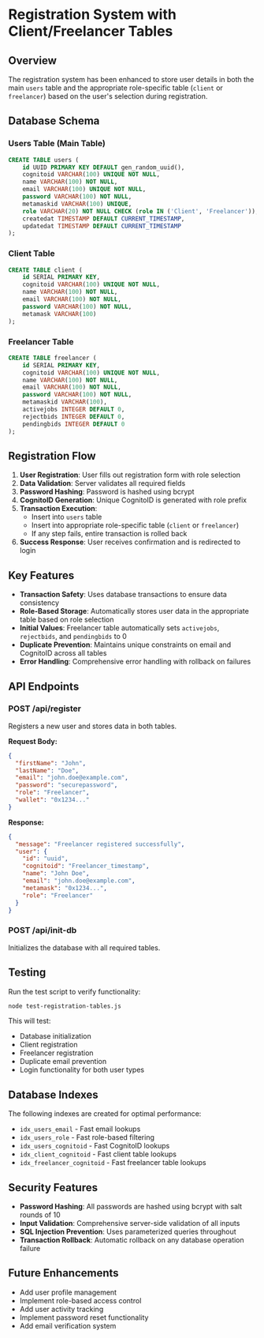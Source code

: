 # Registration System with Client/Freelancer Tables

## Overview
The registration system has been enhanced to store user details in both the main `users` table and the appropriate role-specific table (`client` or `freelancer`) based on the user's selection during registration.

## Database Schema

### Users Table (Main Table)
```sql
CREATE TABLE users (
    id UUID PRIMARY KEY DEFAULT gen_random_uuid(),
    cognitoid VARCHAR(100) UNIQUE NOT NULL,
    name VARCHAR(100) NOT NULL,
    email VARCHAR(100) UNIQUE NOT NULL,
    password VARCHAR(100) NOT NULL,
    metamaskid VARCHAR(100) UNIQUE,
    role VARCHAR(20) NOT NULL CHECK (role IN ('Client', 'Freelancer')),
    createdat TIMESTAMP DEFAULT CURRENT_TIMESTAMP,
    updatedat TIMESTAMP DEFAULT CURRENT_TIMESTAMP
);
```

### Client Table
```sql
CREATE TABLE client (
    id SERIAL PRIMARY KEY,
    cognitoid VARCHAR(100) UNIQUE NOT NULL,
    name VARCHAR(100) NOT NULL,
    email VARCHAR(100) NOT NULL,
    password VARCHAR(100) NOT NULL,
    metamask VARCHAR(100)
);
```

### Freelancer Table
```sql
CREATE TABLE freelancer (
    id SERIAL PRIMARY KEY,
    cognitoid VARCHAR(100) UNIQUE NOT NULL,
    name VARCHAR(100) NOT NULL,
    email VARCHAR(100) NOT NULL,
    password VARCHAR(100) NOT NULL,
    metamaskid VARCHAR(100),
    activejobs INTEGER DEFAULT 0,
    rejectbids INTEGER DEFAULT 0,
    pendingbids INTEGER DEFAULT 0
);
```

## Registration Flow

1. **User Registration**: User fills out registration form with role selection
2. **Data Validation**: Server validates all required fields
3. **Password Hashing**: Password is hashed using bcrypt
4. **CognitoID Generation**: Unique CognitoID is generated with role prefix
5. **Transaction Execution**: 
   - Insert into `users` table
   - Insert into appropriate role-specific table (`client` or `freelancer`)
   - If any step fails, entire transaction is rolled back
6. **Success Response**: User receives confirmation and is redirected to login

## Key Features

- **Transaction Safety**: Uses database transactions to ensure data consistency
- **Role-Based Storage**: Automatically stores user data in the appropriate table based on role selection
- **Initial Values**: Freelancer table automatically sets `activejobs`, `rejectbids`, and `pendingbids` to 0
- **Duplicate Prevention**: Maintains unique constraints on email and CognitoID across all tables
- **Error Handling**: Comprehensive error handling with rollback on failures

## API Endpoints

### POST /api/register
Registers a new user and stores data in both tables.

**Request Body:**
```json
{
  "firstName": "John",
  "lastName": "Doe",
  "email": "john.doe@example.com",
  "password": "securepassword",
  "role": "Freelancer",
  "wallet": "0x1234..."
}
```

**Response:**
```json
{
  "message": "Freelancer registered successfully",
  "user": {
    "id": "uuid",
    "cognitoid": "Freelancer_timestamp",
    "name": "John Doe",
    "email": "john.doe@example.com",
    "metamask": "0x1234...",
    "role": "Freelancer"
  }
}
```

### POST /api/init-db
Initializes the database with all required tables.

## Testing

Run the test script to verify functionality:
```bash
node test-registration-tables.js
```

This will test:
- Database initialization
- Client registration
- Freelancer registration
- Duplicate email prevention
- Login functionality for both user types

## Database Indexes

The following indexes are created for optimal performance:
- `idx_users_email` - Fast email lookups
- `idx_users_role` - Fast role-based filtering
- `idx_users_cognitoid` - Fast CognitoID lookups
- `idx_client_cognitoid` - Fast client table lookups
- `idx_freelancer_cognitoid` - Fast freelancer table lookups

## Security Features

- **Password Hashing**: All passwords are hashed using bcrypt with salt rounds of 10
- **Input Validation**: Comprehensive server-side validation of all inputs
- **SQL Injection Prevention**: Uses parameterized queries throughout
- **Transaction Rollback**: Automatic rollback on any database operation failure

## Future Enhancements

- Add user profile management
- Implement role-based access control
- Add user activity tracking
- Implement password reset functionality
- Add email verification system 